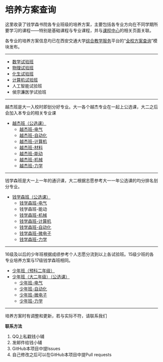 # 培养方案查询
这里收录了钱学森书院各专业班级的培养方案，主要包括各专业方向在不同学期所要学习的课程——特别是基础课程与专业课程，并与[课程中心](https://qyxf.github.io/course)的相关页面关联。

各专业的培养方案信息均已在西安交通大学[综合教学服务](http://ehall.xjtu.edu.cn/)平台的“[全校方案查询](http://ehall.xjtu.edu.cn/jwapp/sys/qxfacx/*default/index.do)”模块发布。

---

- [数学试验班](/program/shushi)
- [物理试验班](/program/wushi)
- [化生试验班](/program/huasheng)
- [计算机试验班](/program/jishi)
- 人工智能试验班
- 侯宗濂医学试验班

---

越杰班是大一入校时即划分好专业。大一各个越杰专业在一起上公选课，大二之后会加入本专业的相关专业课

- [越杰班（公选课）](/program/yuejie)
  - [越杰班-电气](/program/yuejie-EE)
  - [越杰班-自动化](/program/yuejie-A)
  - [越杰班-计算机](/program/yuejie-CS)
  - [越杰班-材料](/program/yuejie-M)
  - [越杰班-能动](/program/yuejie-EP)
  - [越杰班-机械](/program/yuejie-ME)
  - [越杰班-力学](/program/yuejie-EM)

---

钱学森班是大一上一年的通识课，大二根据志愿参考大一一年公选课的均分排名划分专业。

- [钱学森班（公选课）](/program/qianxuesen)  
    + [钱学森班-电气](/program/qianshao-dianqi)
    + 钱学森班-能动
    + [钱学森班-机械](/program/qianshao-jixie)
    + [钱学森班-计算机](/program/qianshao-jisuanji)
    + [钱学森班-自动化](/program/qianshao-zidonghua)
    + [钱学森班-微电子](/program/qianshao-weidianzi)
    + [钱学森班-力学](/program/qianshao-lixue)

---

16级及以后的少年班根据成绩参考个人志愿分流到以上各试验班。15级少班的各专业培养方案与17级钱学森班相同。

- [少年班（预科二年级）](/program/shaonianban-2017)
- [少年班（大二年级）（公选课）](/program/shaonianban-2015)
  - [少年班-电气](/program/qianshao-dianqi)
  - [少年班-自动化](/program/qianshao-zidonghua)
  - [少年班-微电子](/program/qianshao-weidianzi)
  - [少年班-力学](/program/qianshao-lixue)

---

培养方案时有调整和更新，若与实际不符，请联系我们

**联系方法**

1. QQ上私戳钱小辅
2. 发邮件给钱小辅
3. GitHub本项目中提Issues
4. 自己修改之后可以在GitHub本项目中提Pull requests